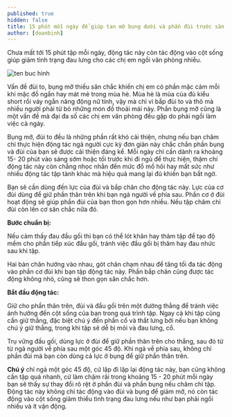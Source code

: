 ```yaml
---
published: true
hidden: false
title: 15 phút mỗi ngày để giúp tan mỡ bụng dưới và phần đùi trước săn chắc hơn
author: [doanbinh] 
---
```


Chưa mất tới 15 phút tập mỗi ngày, động tác này còn tác động vào cột sống giúp giảm tình trạng đau lưng cho các chị em ngồi văn phòng nhiều.

![ten buc hinh](https://genvita.vn/-/media/tap-yoga-tai-nha-giam-mo-bung-2.ashx?la=en&hash=4A96CDFB2AF21654F447240A31537DD40E40B910 "ten buc hinh")


Vấn đề đùi to, bụng mỡ thiếu săn chắc khiến chị em có phần mặc cảm mỗi khi mặc đồ ngắn hay mát mẻ trong mùa hè. Mùa hè là mùa của đủ kiểu short rồi váy ngắn năng động nữ tính, vậy mà chỉ vì bắp đùi to và thô mà nhiều người phải từ bỏ những món đồ thoải mái này. Phần bụng mỡ cũng là một vấn đề mà đại đa số các chị em văn phòng đều gặp do phải ngồi làm việc cả ngày. 

Bụng mỡ, đùi to đều là những phần rất khó cải thiện, nhưng nếu bạn chăm chỉ thực hiện động tác ngả người cực kỳ đơn giản này chắc chắn phần bụng và đùi của bạn sẽ được cải thiện đáng kể. Mỗi ngày chỉ cần dành ra khoảng 15- 20 phút vào sáng sớm hoặc tối trước khi đi ngủ để thực hiện, thậm chí động tác này còn chẳng nhọc nhằn đến mức đổ mồ hôi hay mất sức như nhiều động tác tập tành khác mà hiệu quả mang lại đủ khiến bạn bất ngờ.

Bạn sẽ cần dùng đến lực của đùi và bắp chân cho động tác này. Lực của cơ đùi dùng để giữ phần thân trên khi bạn ngả người về phía sau. Phần cơ ở đùi hoạt động sẽ giúp phần đùi của bạn thon gọn hơn nhiều. Nếu tập chăm chỉ đùi còn lên cơ săn chắc nữa đó.

**Bước chuẩn bị:** 

Nếu cảm thấy đau đầu gối thì bạn có thể lót khăn hay thảm tập để tạo độ mềm cho phần tiếp xúc đầu gối, tránh việc đầu gối bị thâm hay đau nhức sau khi tập.

Hai bàn chân hướng vào nhau, gót chân chạm nhau để tăng tối đa tác động vào phần cơ đùi khi bạn tập động tác này. Phần bắp chân cũng được tác động không nhỏ, cũng sẽ thon gọn săn chắc hơn.

**Bắt đầu động tác:** 

Giữ cho phần thân trên, đùi và đầu gối trên một đường thẳng để tránh việc ánh hưởng đến cột sống của bạn trong quá trình tập. Ngay cả khi tập cũng cần giữ thẳng, đặc biệt chú ý đến phần cổ và thắt lưng bởi nếu bạn không chú ý giữ thẳng, trong khi tập sẽ dễ bị mỏi và đau lưng, cổ.

Trụ vững đầu gối, dùng lực ở đùi để giữ phần thân trên cho thẳng, sau đó từ từ ngả người về phía sau một góc 45 độ. Khi ngả về phía sau, không chỉ phần đùi mà bạn còn dùng cả lực ở bụng để giữ phần thân trên.

**Chú ý** chỉ ngả một góc 45 độ, cứ lặp đi lặp lại động tác này, bạn cũng không cần tập quá nhanh, cứ làm chậm rãi trong khoảng 15 - 20 phút mỗi ngày bạn sẽ thấy sự thay đổi rõ rệt ở phần đùi và phần bụng nếu chăm chỉ tập. Động tác này không chỉ tác động vào đùi và bụng để giảm mỡ, nó còn tác động vào cột sống giảm thiểu tình trạng đau lưng nếu như bạn phải ngồi nhiều và ít vận động.